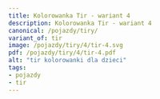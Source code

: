 ```yaml
---
title: Kolorowanka Tir - wariant 4
description: Kolorowanka Tir - wariant 4
canonical: /pojazdy/tiry/
variant_of: tir
image: /pojazdy/tiry/4/tir-4.svg
pdf: /pojazdy/tiry/4/tir-4.pdf
alt: "tir kolorowanki dla dzieci"
tags:
- pojazdy
- tir
---
```

